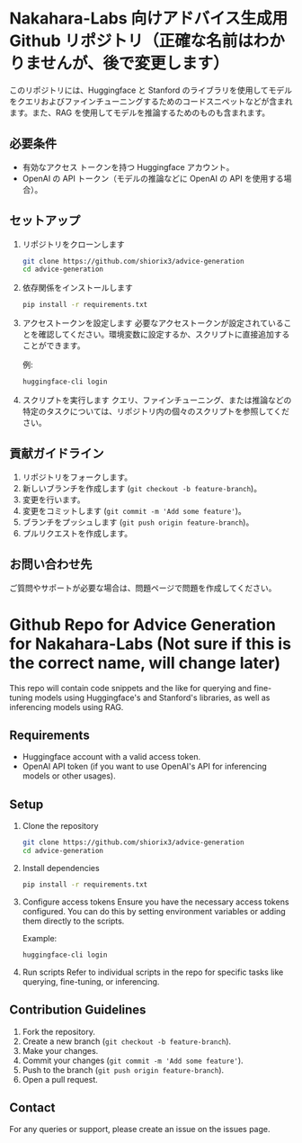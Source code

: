 # Nakahara-Labs 向けアドバイス生成用 Github リポジトリ（正確な名前はわかりませんが、後で変更します）

このリポジトリには、Huggingface と Stanford のライブラリを使用してモデルをクエリおよびファインチューニングするためのコードスニペットなどが含まれます。また、RAG を使用してモデルを推論するためのものも含まれます。

## 必要条件
- 有効なアクセス トークンを持つ Huggingface アカウント。
- OpenAI の API トークン（モデルの推論などに OpenAI の API を使用する場合）。

## セットアップ
1. リポジトリをクローンします
    ```bash
    git clone https://github.com/shiorix3/advice-generation
    cd advice-generation
    ```

2. 依存関係をインストールします
    ```bash
    pip install -r requirements.txt
    ```

3. アクセストークンを設定します
   必要なアクセストークンが設定されていることを確認してください。環境変数に設定するか、スクリプトに直接追加することができます。

   例:
   ```bash
   huggingface-cli login
   ```

4. スクリプトを実行します
   クエリ、ファインチューニング、または推論などの特定のタスクについては、リポジトリ内の個々のスクリプトを参照してください。

## 貢献ガイドライン
1. リポジトリをフォークします。
2. 新しいブランチを作成します (`git checkout -b feature-branch`)。
3. 変更を行います。
4. 変更をコミットします (`git commit -m 'Add some feature'`)。
5. ブランチをプッシュします (`git push origin feature-branch`)。
6. プルリクエストを作成します。

## お問い合わせ先
ご質問やサポートが必要な場合は、問題ページで問題を作成してください。


# Github Repo for Advice Generation for Nakahara-Labs (Not sure if this is the correct name, will change later)

This repo will contain code snippets and the like for querying and fine-tuning models using Huggingface's and Stanford's libraries, as well as inferencing models using RAG.

## Requirements
- Huggingface account with a valid access token.
- OpenAI API token (if you want to use OpenAI's API for inferencing models or other usages).

## Setup
1. Clone the repository
    ```bash
    git clone https://github.com/shiorix3/advice-generation
    cd advice-generation
    ```

2. Install dependencies
    ```bash
    pip install -r requirements.txt
    ```

3. Configure access tokens
   Ensure you have the necessary access tokens configured. You can do this by setting environment variables or adding them directly to the scripts.

   Example:
   ```bash
   huggingface-cli login
   ```

4. Run scripts
   Refer to individual scripts in the repo for specific tasks like querying, fine-tuning, or inferencing.

## Contribution Guidelines
1. Fork the repository.
2. Create a new branch (`git checkout -b feature-branch`).
3. Make your changes.
4. Commit your changes (`git commit -m 'Add some feature'`).
5. Push to the branch (`git push origin feature-branch`).
6. Open a pull request.

## Contact
For any queries or support, please create an issue on the issues page.
